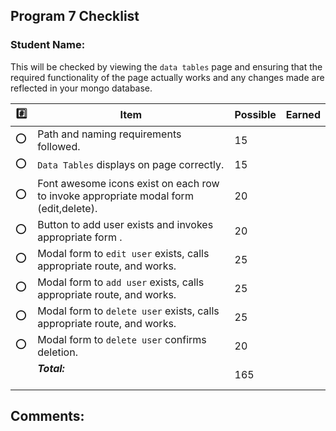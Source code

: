  ## Program 7 Checklist

### Student Name: 

This will be checked by viewing the `data tables` page and ensuring that the required functionality of the page actually works and any changes made are reflected in your mongo database. 

| :hash: | Item                                                                                     | Possible | Earned |
|--------|------------------------------------------------------------------------------------------|----------|--------|
| :o:    | Path and naming requirements followed.<br>                                               | 15       |        |
| :o:    | `Data Tables` displays on page correctly.<br>                                            | 15       |        |
| :o:    | Font awesome icons exist on each row to invoke appropriate modal form (edit,delete).<br> | 20       |        |
| :o:    | Button to add user exists and invokes appropriate form      .<br>                        | 20       |        |
| :o:    | Modal form to `edit user` exists, calls appropriate route, and works.<br>                | 25       |        |
| :o:    | Modal form to `add user` exists, calls appropriate route, and works.<br>                 | 25       |        |
| :o:    | Modal form to `delete user` exists, calls appropriate route, and works. <br>             | 25       |        |
| :o:    | Modal form to `delete user` confirms deletion.             <br>                          | 20       |        |
|        | ***Total:***                                                                             | 165      |        |

## Comments:
